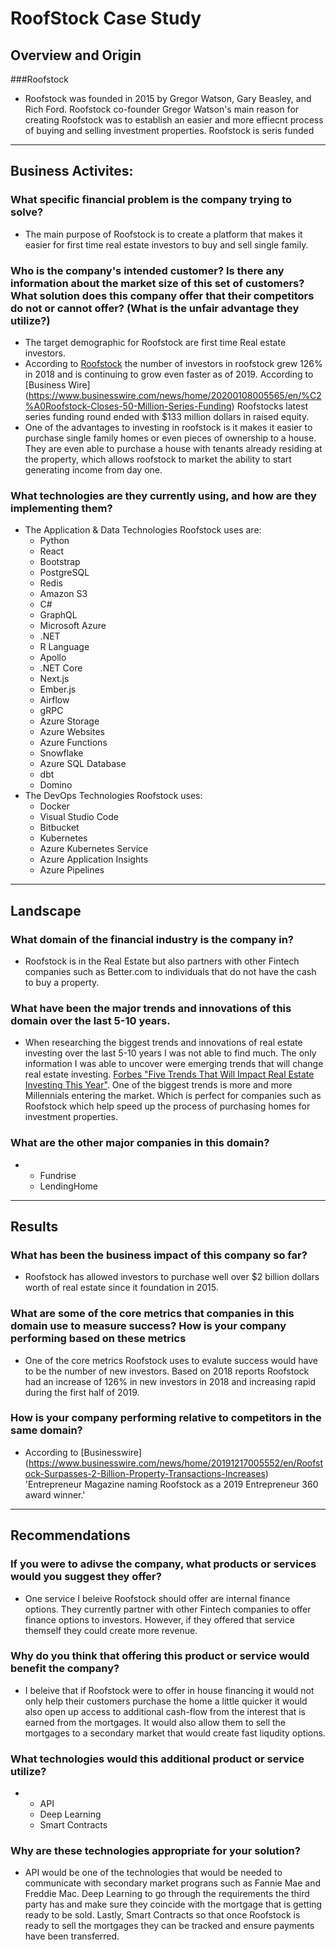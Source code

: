 # RoofStock Case Study
## Overview and Origin
###Roofstock
* Roofstock was founded in 2015 by Gregor Watson, Gary Beasley, and Rich Ford. Roofstock co-founder Gregor Watson's main reason for creating Roofstock was to establish an easier and more effiecnt process of buying and selling investment properties. Roofstock is seris funded
---
## Business Activites: 
###  What specific financial problem is the company trying to solve?
+ The main purpose of Roofstock is to create a platform that makes it easier for first time real estate investors to buy and sell single family.
###  Who is the company's intended customer? Is there any information about the market size of this set of customers? What solution does this company offer that their competitors do not or cannot offer? (What is the unfair advantage they utilize?)
+ The target demographic for Roofstock are first time Real estate investors. 
+ According to [Roofstock](https://learn.roofstock.com/press/roofstock-doubles-investor-base) the number of investors in roofstock grew 126% in 2018 and is continuing to grow even faster as of 2019. According to [Business Wire] (https://www.businesswire.com/news/home/20200108005565/en/%C2%A0Roofstock-Closes-50-Million-Series-Funding) Roofstocks latest series funding round ended with $133 million dollars in raised equity. 
+ One of the advantages to investing in roofstock is it makes it easier to purchase single family homes or even pieces of ownership to a house. They are even able to purchase a house with tenants already residing at the property, which allows roofstock to market the ability to start generating income from day one. 
###  What technologies are they currently using, and how are they implementing them? 
* The Application & Data Technologies Roofstock uses are:
	+ Python
	+ React
	+ Bootstrap
	+ PostgreSQL
	+ Redis
	+ Amazon S3
	+ C#
	+ GraphQL
	+ Microsoft Azure
	+ .NET
	+ R Language
	+ Apollo
	+ .NET Core
	+ Next.js
	+ Ember.js
	+ Airflow
	+ gRPC
	+ Azure Storage
	+ Azure Websites
	+ Azure Functions
	+ Snowflake
	+ Azure SQL Database
	+ dbt
	+ Domino
* The DevOps Technologies Roofstock uses: 
	+ Docker
	+ Visual Studio Code
	+ Bitbucket
	+ Kubernetes
	+ Azure Kubernetes Service
	+ Azure Application Insights
	+ Azure Pipelines
---
## Landscape
### What domain of the financial industry is the company in?
* Roofstock is in the Real Estate but also partners with other Fintech companies such as Better.com to individuals that do not have the cash to buy a property.
### What have been the major trends and innovations of this domain over the last 5-10 years.
* When researching the biggest trends and innovations of real estate investing over the last 5-10 years I was not able to find much. The only information I was able to uncover were emerging trends that will change real estate investing. [Forbes "Five Trends That Will Impact Real Estate Investing This Year"](https://www.forbes.com/sites/forbesrealestatecouncil/2019/03/19/five-trends-that-will-impact-real-estate-investing-this-year/#3387315a1915). One of the biggest trends is more and more Millennials entering the market. Which is perfect for companies such as Roofstock which help speed up the process of purchasing homes for investment properties. 
### What are the other major companies in this domain?
*	+ Fundrise
	+ LendingHome
---
## Results
### What has been the business impact of this company so far?
* Roofstock has allowed investors to purchase well over $2 billion dollars worth of real estate since it foundation in 2015.
### What are some of the core metrics that companies in this domain use to measure success? How is your company performing based on these metrics
* One of the core metrics Roofstock uses to evalute success would have to be the number of new investors. Based on 2018 reports Roofstock had an increase of 126% in new investors in 2018 and increasing rapid during the first half of 2019.
### How is your company performing relative to competitors in the same domain?
 * According to [Businesswire] (https://www.businesswire.com/news/home/20191217005552/en/Roofstock-Surpasses-2-Billion-Property-Transactions-Increases) 'Entrepreneur Magazine naming Roofstock as a 2019 Entrepreneur 360 award winner.' 
---
## Recommendations
### If you were to adivse the company, what products or services would you suggest they offer?
* One service I beleive Roofstock should offer are internal finance options. They currently partner with other Fintech companies to offer finance options to investors. However, if they offered that service themself they could create more revenue.
### Why do you think that offering this product or service would benefit the company?
* I beleive that if Roofstock were to offer in house financing it would not only help their customers purchase the home a little quicker it would also open up access to additional cash-flow from the interest that is earned from the mortgages. It would also allow them to sell the mortgages to a secondary market that would create fast liqudity options. 
### What technologies would this additional product or service utilize?
*	+ API  
	+ Deep Learning
	+ Smart Contracts
### Why are these technologies appropriate for your solution?
* API would be one of the technologies that would be needed to communicate with secondary market prograns such as Fannie Mae and Freddie Mac. Deep Learning to go through the requirements the third party has and make sure they coincide with the mortgage that is getting ready to be sold. Lastly, Smart Contracts so that once Roofstock is ready to sell the mortgages they can be tracked and ensure payments have been transferred. 